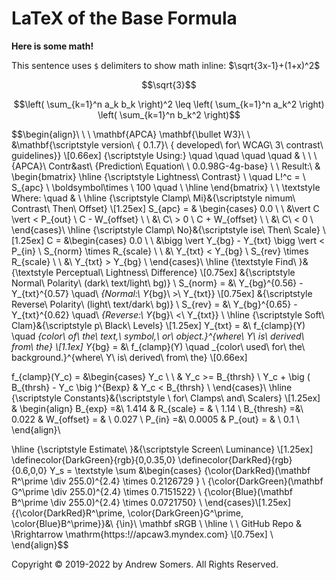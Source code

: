 # LaTeX of the Base Formula

**Here is some math!**

This sentence uses `$` delimiters to show math inline:  $\sqrt{3x-1}+(1+x)^2$


```math
\sqrt{3}
```

$$\left( \sum_{k=1}^n a_k b_k \right)^2 \leq \left( \sum_{k=1}^n a_k^2 \right) \left( \sum_{k=1}^n b_k^2 \right)$$




$$\begin{align}\\ \ \ \mathbf{APCA} \mathbf{\bullet W3}\ \  &\mathbf{\scriptstyle  version\  { 0.1.7}\ { developed\  for\  WCAG\  3\  contrast\  guidelines}} \\[0.66ex]
{\scriptstyle Using:} \quad  \quad  \quad \quad & \\ \ \ {APCA}\   Contr&ast\ {Prediction\ Equation\ \ 0.0.98G-4g-base} \\ \\
Result:\  & \begin{bmatrix} \hline {\scriptstyle Lightness\ Contrast} \\ \quad L\!^c  = \ S_{apc} \ \boldsymbol\times \ 100 \quad \\
\hline \end{bmatrix} \\
\\
\textstyle Where: \quad & \\
\hline 
{\scriptstyle Clamp\ Mi}&{\scriptstyle nimum\ Contrast\ Then\ Offset} \\[1.25ex]
S_{apc} = & \begin{cases}
  0.0 \  \                                       &\vert C \vert < P_{out} \\
  C - W_{offset} \ \                                  &\  C\ > 0  \\
  C + W_{offset} \ \                                  &\  C\ < 0 \\
\end{cases}\\
\hline 
{\scriptstyle Clamp\ No}&{\scriptstyle ise\ Then\ Scale} \\[1.25ex]
C = &\begin{cases}
  0.0  \ \                      &\bigg \vert Y_{bg} - Y_{txt} \bigg \vert     < P_{in} \\
  S_{norm} \times R_{scale}  \ \  &\ Y_{txt}  < Y_{bg}  \\
  S_{rev}  \times R_{scale}  \ \  &\ Y_{txt}  > Y_{bg}  \\
\end{cases}\\
\hline 
{\textstyle Find\ }&{\textstyle Perceptual\ Lightness\ Difference} \\[0.75ex]
&{\scriptstyle Normal\ Polarity\ (dark\  text/light\ bg)} \\
S_{norm} = &\ Y_{bg}^{0.56} - Y_{txt}^{0.57} \quad\ _{Normal:\ Y_{bg}\ >\ Y_{txt}} \\[0.75ex]
&{\scriptstyle Reverse\ Polarity\ (light\  text/dark\ bg)} \\
S_{rev} = &\ Y_{bg}^{0.65} - Y_{txt}^{0.62}  \quad\ _{Reverse:\ Y_{bg}\ <\ Y_{txt}} \\
\hline 
{\scriptstyle Soft\ Clam}&{\scriptstyle p\ Black\ Levels} \\[1.25ex]
Y_{txt} = &\ f_{clamp}(Y) \quad _{color\ of\ the\ text,\ symbol,\ or\ object.}^{where\ Y\ is\ derived\ from\  the} \\[1.1ex]
Y_{bg} = &\ f_{clamp}(Y) \quad _{color\ used\ for\ the\ background.}^{where\ Y\ is\ derived\ from\  the}
\\[0.66ex]

f_{clamp}(Y_c) = &\begin{cases}
  Y_c  \ \                        & Y_c  >=  B_{thrsh} \\
  Y_c + \big ( B_{thrsh} - Y_c \big )^{Bexp} & Y_c  <  B_{thrsh} \\
\end{cases}\\
\hline 
{\scriptstyle Constants}&{\scriptstyle \ for\ Clamps\ and\ Scalers} \\[1.25ex]
& \begin{align}
B_{exp} =&\  1.414  &  R_{scale} = & \  1.14 \\
B_{thresh} =&\  0.022 &  W_{offset} = & \  0.027 \\
P_{in} =&\  0.0005 & P_{out} = & \  0.1 \\
\end{align}\\

\hline
{\scriptstyle Estimate\ }&{\scriptstyle Screen\ Luminance} \\[1.25ex]
\definecolor{DarkGreen}{rgb}{0,0.35,0}
\definecolor{DarkRed}{rgb}{0.6,0,0}
Y_s = \textstyle \sum &\begin{cases} 
{\color{DarkRed}(\mathbf R^\prime \div 255.0)^{2.4} \times 0.2126729 } \\
{\color{DarkGreen}(\mathbf G^\prime \div 255.0)^{2.4} \times 0.7151522} \\
{\color{Blue}(\mathbf B^\prime \div 255.0)^{2.4} \times 0.0721750} \\ 
\end{cases}\\[1.25ex]
{\{\color{DarkRed}R^\prime, \color{DarkGreen}G^\prime, \color{Blue}B^\prime\}}&\ {\in}\ \mathbf sRGB \\
\hline \\
\  GitHub Repo & \Rrightarrow \mathrm{https:\!//apcaw3.myndex.com}  \\[0.75ex]
\\
\end{align}$$



Copyright © 2019-2022 by Andrew Somers. All Rights Reserved.
  

